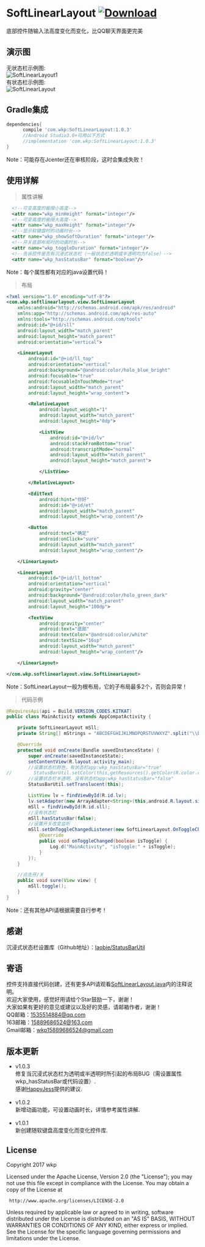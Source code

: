 # SoftLinearLayout [ ![Download](https://api.bintray.com/packages/wkp/maven/SoftLinearLayout/images/download.svg) ](https://bintray.com/wkp/maven/SoftLinearLayout/_latestVersion)
底部控件随输入法高度变化而变化，比QQ聊天界面更完美
## 演示图
无状态栏示例图:<br/>
![SoftLinearLayout1](https://github.com/wkp111/SoftLinearLayout/blob/master/SoftLinearLayout1.gif "演示图")<br/>
有状态栏示例图:<br/>
![SoftLinearLayout](https://github.com/wkp111/SoftLinearLayout/blob/master/SoftLinearLayout.gif "演示图")
## Gradle集成
```groovy
dependencies{
      compile 'com.wkp:SoftLinearLayout:1.0.3'
      //Android Studio3.0+可用以下方式
      //implementation 'com.wkp:SoftLinearLayout:1.0.3'
}
```
Note：可能存在Jcenter还在审核阶段，这时会集成失败！
## 使用详解
> 属性讲解
```xml
  <!--可变高度的极限小高度-->
  <attr name="wkp_minHeight" format="integer"/>
  <!--可变高度的极限大高度-->
  <attr name="wkp_maxHeight" format="integer"/>
  <!--显示软键盘时的动画时长-->
  <attr name="wkp_showSoftDuration" format="integer"/>
  <!--开关底部布局时的动画时长-->
  <attr name="wkp_toggleDuration" format="integer"/>
  <!--告诉控件是否有沉浸式状态栏（一般状态栏透明或半透明均为false）-->
  <attr name="wkp_hasStatusBar" format="boolean"/>
```
Note：每个属性都有对应的java设置代码！
> 布局
```xml
<?xml version="1.0" encoding="utf-8"?>
<com.wkp.softlinearlayout.view.SoftLinearLayout
    xmlns:android="http://schemas.android.com/apk/res/android"
    xmlns:app="http://schemas.android.com/apk/res-auto"
    xmlns:tools="http://schemas.android.com/tools"
    android:id="@+id/sll"
    android:layout_width="match_parent"
    android:layout_height="match_parent"
    android:orientation="vertical">

    <LinearLayout
        android:id="@+id/ll_top"
        android:orientation="vertical"
        android:background="@android:color/holo_blue_bright"
        android:focusable="true"
        android:focusableInTouchMode="true"
        android:layout_width="match_parent"
        android:layout_height="wrap_content">

        <RelativeLayout
            android:layout_weight="1"
            android:layout_width="match_parent"
            android:layout_height="0dp">

            <ListView
                android:id="@+id/lv"
                android:stackFromBottom="true"
                android:transcriptMode="normal"
                android:layout_width="match_parent"
                android:layout_height="match_parent">

            </ListView>

        </RelativeLayout>

        <EditText
            android:hint="你好"
            android:id="@+id/et"
            android:layout_width="match_parent"
            android:layout_height="wrap_content"/>

        <Button
            android:text="确定"
            android:onClick="sure"
            android:layout_width="match_parent"
            android:layout_height="wrap_content"/>

    </LinearLayout>

    <LinearLayout
        android:id="@+id/ll_bottom"
        android:orientation="vertical"
        android:gravity="center"
        android:background="@android:color/holo_green_dark"
        android:layout_width="match_parent"
        android:layout_height="100dp">

        <TextView
            android:gravity="center"
            android:text="底部"
            android:textColor="@android:color/white"
            android:textSize="16sp"
            android:layout_width="match_parent"
            android:layout_height="wrap_content"/>

    </LinearLayout>

</com.wkp.softlinearlayout.view.SoftLinearLayout>
```
Note：SoftLinearLayout一般为根布局，它的子布局最多2个，否则会异常！
> 代码示例
```java
@RequiresApi(api = Build.VERSION_CODES.KITKAT)
public class MainActivity extends AppCompatActivity {

    private SoftLinearLayout mSll;
    private String[] mStrings = "ABCDEFGHIJKLMNOPQRSTUVWXYZ".split("\\B");

    @Override
    protected void onCreate(Bundle savedInstanceState) {
        super.onCreate(savedInstanceState);
        setContentView(R.layout.activity_main);
        //设置状态栏颜色，有状态栏app:wkp_hasStatusBar="true"
//        StatusBarUtil.setColor(this,getResources().getColor(R.color.colorPrimary));
        //设置状态栏半透明，没有状态栏app:wkp_hasStatusBar="false"
        StatusBarUtil.setTranslucent(this);

        ListView lv = findViewById(R.id.lv);
        lv.setAdapter(new ArrayAdapter<String>(this,android.R.layout.simple_list_item_1,mStrings));
        mSll = findViewById(R.id.sll);
        //没有状态栏
        mSll.hasStatusBar(false);
        //设置开关改变监听
        mSll.setOnToggleChangedListener(new SoftLinearLayout.OnToggleChangedListener() {
            @Override
            public void onToggleChanged(boolean isToggle) {
                Log.d("MainActivity", "isToggle:" + isToggle);
            }
        });
    }

    //点击开/关
    public void sure(View view) {
        mSll.toggle();
    }
}

```
Note：还有其他API请根据需要自行参考！
## 感谢
沉浸式状态栏设置库（Github地址）：<a href="https://github.com/laobie/StatusBarUtil">laobie/StatusBarUtil</a>
## 寄语
控件支持直接代码创建，还有更多API请观看<a href="https://github.com/wkp111/SoftLinearLayout/blob/master/softlinearlayout-lib/src/main/java/com/wkp/softlinearlayout/view/SoftLinearLayout.java">SoftLinearLayout.java</a>内的注释说明。<br/>
欢迎大家使用，感觉好用请给个Star鼓励一下，谢谢！<br/>
大家如果有更好的意见或建议以及好的灵感，请邮箱作者，谢谢！<br/>
QQ邮箱：1535514884@qq.com<br/>
163邮箱：15889686524@163.com<br/>
Gmail邮箱：wkp15889686524@gmail.com<br/>

## 版本更新
* v1.0.3<br/>
修复当沉浸式状态栏为透明或半透明时所引起的布局BUG（需设置属性wkp_hasStatusBar或代码设置）.<br/>
感谢<a href="https://github.com/HappyJess">HappyJess</a>提供的建议.<br/><br/>
* v1.0.2<br/>
新增动画功能，可设置动画时长，详情参考属性讲解.<br/><br/>
* v1.0.1<br/>
新创建随软键盘高度变化而变化控件库.
## License

   Copyright 2017 wkp

   Licensed under the Apache License, Version 2.0 (the "License");
   you may not use this file except in compliance with the License.
   You may obtain a copy of the License at

     http://www.apache.org/licenses/LICENSE-2.0

   Unless required by applicable law or agreed to in writing, software
   distributed under the License is distributed on an "AS IS" BASIS,
   WITHOUT WARRANTIES OR CONDITIONS OF ANY KIND, either express or implied.
   See the License for the specific language governing permissions and
   limitations under the License.

